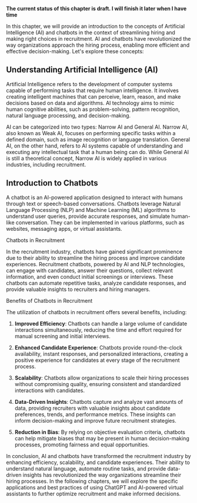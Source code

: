 **The current status of this chapter is draft. I will finish it later when I have time**

In this chapter, we will provide an introduction to the concepts of Artificial Intelligence (AI) and chatbots in the context of streamlining hiring and making right choices in recruitment. AI and chatbots have revolutionized the way organizations approach the hiring process, enabling more efficient and effective decision-making. Let's explore these concepts:

Understanding Artificial Intelligence (AI)
------------------------------------------

Artificial Intelligence refers to the development of computer systems capable of performing tasks that require human intelligence. It involves creating intelligent machines that can perceive, learn, reason, and make decisions based on data and algorithms. AI technology aims to mimic human cognitive abilities, such as problem-solving, pattern recognition, natural language processing, and decision-making.

AI can be categorized into two types: Narrow AI and General AI. Narrow AI, also known as Weak AI, focuses on performing specific tasks within a defined domain, such as image recognition or language translation. General AI, on the other hand, refers to AI systems capable of understanding and executing any intellectual task that a human being can do. While General AI is still a theoretical concept, Narrow AI is widely applied in various industries, including recruitment.

Introduction to Chatbots
------------------------

A chatbot is an AI-powered application designed to interact with humans through text or speech-based conversations. Chatbots leverage Natural Language Processing (NLP) and Machine Learning (ML) algorithms to understand user queries, provide accurate responses, and simulate human-like conversation. They can be implemented in various platforms, such as websites, messaging apps, or virtual assistants.

Chatbots in Recruitment

In the recruitment industry, chatbots have gained significant prominence due to their ability to streamline the hiring process and improve candidate experiences. Recruitment chatbots, powered by AI and NLP technologies, can engage with candidates, answer their questions, collect relevant information, and even conduct initial screenings or interviews. These chatbots can automate repetitive tasks, analyze candidate responses, and provide valuable insights to recruiters and hiring managers.

Benefits of Chatbots in Recruitment

The utilization of chatbots in recruitment offers several benefits, including:

1. **Improved Efficiency**: Chatbots can handle a large volume of candidate interactions simultaneously, reducing the time and effort required for manual screening and initial interviews.

2. **Enhanced Candidate Experience**: Chatbots provide round-the-clock availability, instant responses, and personalized interactions, creating a positive experience for candidates at every stage of the recruitment process.

3. **Scalability**: Chatbots allow organizations to scale their hiring processes without compromising quality, ensuring consistent and standardized interactions with candidates.

4. **Data-Driven Insights**: Chatbots capture and analyze vast amounts of data, providing recruiters with valuable insights about candidate preferences, trends, and performance metrics. These insights can inform decision-making and improve future recruitment strategies.

5. **Reduction in Bias**: By relying on objective evaluation criteria, chatbots can help mitigate biases that may be present in human decision-making processes, promoting fairness and equal opportunities.

In conclusion, AI and chatbots have transformed the recruitment industry by enhancing efficiency, scalability, and candidate experiences. Their ability to understand natural language, automate routine tasks, and provide data-driven insights has revolutionized the way organizations streamline their hiring processes. In the following chapters, we will explore the specific applications and best practices of using ChatGPT and AI-powered virtual assistants to further optimize recruitment and make informed decisions.
